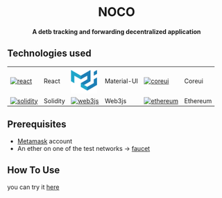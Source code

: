 <h1 align="center">
<!--   <br>
  <a href=""><img src="" alt="Noco Logo" width="200"></a>
  <br> -->
  NOCO
  <br>
</h1>

<h4 align="center">A detb tracking and forwarding decentralized application </h4>

## Technologies used
  
|               |                |               |                |               |                |
|:--------------|:---------------|:--------------|:---------------|:--------------|:---------------|
| <a href="https://reactjs.org/" target="_blank"> <img src="https://cdn4.iconfinder.com/data/icons/logos-3/600/React.js_logo-512.png" alt="react" width="60" height="60"/> </a>   | React       |<a href="https://material-ui.com/" target="_blank"> <img src="https://github.com/devicons/devicon/blob/master/icons/materialui/materialui-original.svg" alt="material-ui" width="60" height="60"/> </a>   | Material-UI       |<a href="https://coreui.io/" target="_blank"> <img src="https://www.npmjs.com/npm-avatar/eyJhbGciOiJIUzI1NiIsInR5cCI6IkpXVCJ9.eyJhdmF0YXJVUkwiOiJodHRwczovL3MuZ3JhdmF0YXIuY29tL2F2YXRhci8wNjRhZDI4OGYxNjBjMTkwYWZiYjc2YWVjNzMyNGE4YT9zaXplPTQ5NiZkZWZhdWx0PXJldHJvIn0.LFOlZgmeIvw1C79A2JoPWriN9ZFjDqg9VhwSxYpH7dM" alt="coreui" width="60" height="60"/> </a>      | Coreui            |
|  <a href="https://docs.soliditylang.org/en/v0.8.4/" target="_blank"> <img src="http://www.galitein.com/ga-content/uploads/2018/08/solidity2.jpg" alt="solidity" width="60" height="60"/> </a>   | Solidity       |<a href="https://web3js.readthedocs.io/en/v1.3.4/" target="_blank"> <img src="https://miro.medium.com/max/1400/1*2GHi9FwnyA5UTJpcxPSG7A.jpeg" alt="web3js" width="60" height="60"/> </a>    | Web3js |<a href="https://ethereum.org/en/developers/docs/" target="_blank"> <img src="https://upload.wikimedia.org/wikipedia/commons/thumb/6/6f/Ethereum-icon-purple.svg/1200px-Ethereum-icon-purple.svg.png" alt="ethereum" width="60" height="60"/> </a> | Ethereum    |


## Prerequisites
* [Metamask](https://metamask.io/) account
* An ether on one of the test networks -> [faucet](https://faucet.ropsten.be/)

## How To Use
 you can try it [here](https://drortsky.github.io/NOCO/#/)
